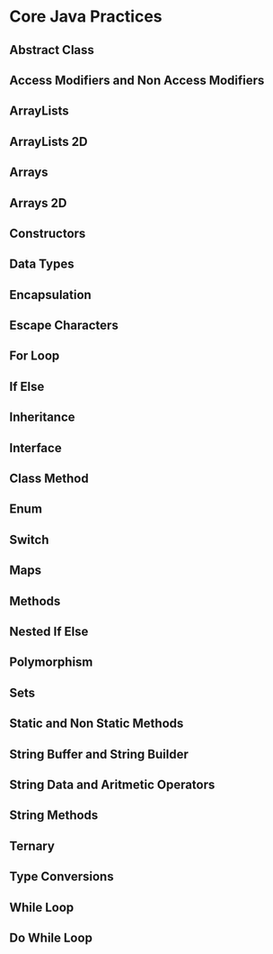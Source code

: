 # Core Java Practices

## Abstract Class
## Access Modifiers and Non Access Modifiers
## ArrayLists
## ArrayLists 2D
## Arrays
## Arrays 2D
## Constructors
## Data Types
## Encapsulation
## Escape Characters
## For Loop
## If Else
## Inheritance
## Interface
## Class Method
## Enum
## Switch
## Maps
## Methods
## Nested If Else
## Polymorphism
## Sets
## Static and Non Static Methods
## String Buffer and String Builder
## String Data and Aritmetic Operators
## String Methods
## Ternary
## Type Conversions
## While Loop
## Do While Loop
